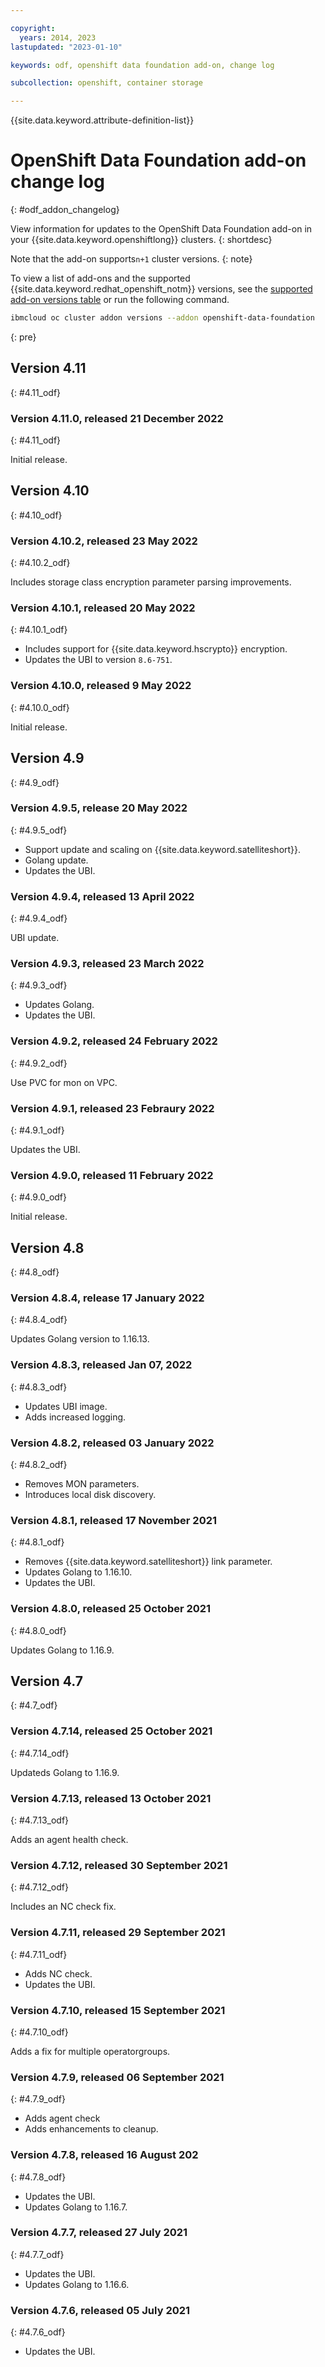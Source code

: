 ```yaml
---

copyright:
  years: 2014, 2023
lastupdated: "2023-01-10"

keywords: odf, openshift data foundation add-on, change log

subcollection: openshift, container storage

---
```


{{site.data.keyword.attribute-definition-list}}




# OpenShift Data Foundation add-on change log
{: #odf_addon_changelog}

View information for updates to the OpenShift Data Foundation add-on in your {{site.data.keyword.openshiftlong}} clusters.
{: shortdesc}

Note that the add-on supports`n+1` cluster versions.
{: note}

To view a list of add-ons and the supported {{site.data.keyword.redhat_openshift_notm}} versions, see the [supported add-on versions table](/docs/openshift?topic=openshift-supported-cluster-addon-versions) or run the following command.

```sh
ibmcloud oc cluster addon versions --addon openshift-data-foundation
```
{: pre}



## Version 4.11
{: #4.11_odf}

### Version 4.11.0, released 21 December 2022
{: #4.11_odf}

Initial release.

## Version 4.10
{: #4.10_odf}

### Version 4.10.2, released 23 May 2022
{: #4.10.2_odf}

Includes storage class encryption parameter parsing improvements.


### Version 4.10.1, released 20 May 2022
{: #4.10.1_odf}

- Includes support for {{site.data.keyword.hscrypto}} encryption.
- Updates the UBI to version `8.6-751`.

### Version 4.10.0, released 9 May 2022
{: #4.10.0_odf}

Initial release.


## Version 4.9
{: #4.9_odf}

### Version 4.9.5, release 20 May 2022
{: #4.9.5_odf}

- Support update and scaling on {{site.data.keyword.satelliteshort}}.
- Golang update.
- Updates the UBI.

### Version 4.9.4, released 13 April 2022
{: #4.9.4_odf}

UBI update.

### Version 4.9.3, released 23 March 2022
{: #4.9.3_odf}

- Updates Golang.
- Updates the UBI.

### Version 4.9.2, released 24 February 2022
{: #4.9.2_odf}

Use PVC for mon on VPC.

### Version 4.9.1, released 23 Febraury 2022
{: #4.9.1_odf}

Updates the UBI.

### Version 4.9.0, released 11 February 2022
{: #4.9.0_odf}

Initial release.


## Version 4.8
{: #4.8_odf}

### Version 4.8.4, release 17 January 2022
{: #4.8.4_odf}

Updates Golang version to 1.16.13.

### Version 4.8.3, released Jan 07, 2022
{: #4.8.3_odf}

- Updates UBI image.
- Adds increased logging.


### Version 4.8.2, released 03 January 2022
{: #4.8.2_odf}

- Removes MON parameters.
- Introduces local disk discovery.


### Version 4.8.1, released 17 November 2021
{: #4.8.1_odf}

- Removes {{site.data.keyword.satelliteshort}} link parameter.
- Updates Golang to 1.16.10.
- Updates the UBI.

### Version 4.8.0, released 25 October 2021
{: #4.8.0_odf}

Updates Golang to 1.16.9.

## Version 4.7
{: #4.7_odf}

### Version 4.7.14, released 25 October 2021
{: #4.7.14_odf}

Updateds Golang to 1.16.9.

### Version 4.7.13, released 13 October 2021
{: #4.7.13_odf}

Adds an agent health check.


### Version 4.7.12, released 30 September 2021
{: #4.7.12_odf}

Includes an NC check fix.

### Version 4.7.11, released 29 September 2021
{: #4.7.11_odf}

- Adds NC check.
- Updates the UBI.

### Version 4.7.10, released 15 September 2021
{: #4.7.10_odf}

Adds a fix for multiple operatorgroups. 


### Version 4.7.9, released 06 September 2021
{: #4.7.9_odf}

- Adds agent check
- Adds enhancements to cleanup.

### Version 4.7.8, released 16 August 202
{: #4.7.8_odf}

- Updates the UBI.
- Updates Golang to 1.16.7.

### Version 4.7.7, released 27 July 2021
{: #4.7.7_odf}

- Updates the UBI.
- Updates Golang to 1.16.6.

### Version 4.7.6, released 05 July 2021
{: #4.7.6_odf}

- Updates the UBI.
















